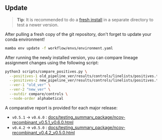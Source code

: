 ## Update

> **Tip**: It is recommended to do a <a href="install.html">fresh install</a> in a separate directory to test a newer version.

After pulling a fresh copy of the git repository, don't forget to update your conda environment!

```bash
mamba env update -f workflow/envs/environment.yaml
```

After running the newly installed version, you can compare lineage assignment changes using the following script:

```bash
python3 scripts/compare_positives.py \
  --positives-1 old_pipeline_ver/results/controls/linelists/positives.tsv \
  --positives-2 new_pipeline_ver/results/controls/linelists/positives.tsv \
  --ver-1 "old_ver" \
  --ver-2 "new_ver" \
  --outdir compare/controls \
  --node-order alphabetical
```

A comparative report is provided for each major release:

- `v0.5.1` → `v0.6.0` : [docs/testing_summary_package/ncov-recombinant_v0.5.1_v0.6.0.html](https://ktmeaton.github.io/ncov-recombinant/docs/testing_summary_package/ncov-recombinant_v0.5.1_v0.6.0.html)
- `v0.4.2` → `v0.5.0` : [docs/testing_summary_package/ncov-recombinant_v0.4.2_v0.5.0.html](https://ktmeaton.github.io/ncov-recombinant/docs/testing_summary_package/ncov-recombinant_v0.4.2_v0.5.0.html)
